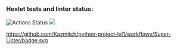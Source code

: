 ### Hexlet tests and linter status:
![Actions Status](https://github.com/Kazmitch/python-project-lvl1/workflows/hexlet-check/badge.svg)
<a href="https://codeclimate.com/github/codeclimate/codeclimate/maintainability"><img src="https://api.codeclimate.com/v1/badges/a99a88d28ad37a79dbf6/maintainability" /></a>

https://github.com/Kazmitch/python-project-lvl1/workflows/Super-Linter/badge.svg

